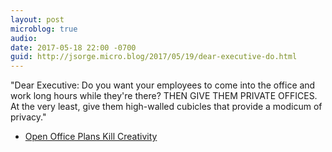 ```yaml
---
layout: post
microblog: true
audio: 
date: 2017-05-18 22:00 -0700
guid: http://jsorge.micro.blog/2017/05/19/dear-executive-do.html
---
```

"Dear Executive: Do you want your employees to come into the office and work long hours while they're there? THEN GIVE THEM PRIVATE OFFICES. At the very least, give them high-walled cubicles that provide a modicum of privacy."
- [Open Office Plans Kill Creativity](https://www.inc.com/geoffrey-james/science-just-proved-that-open-plan-offices-destroy-productivity.html)
